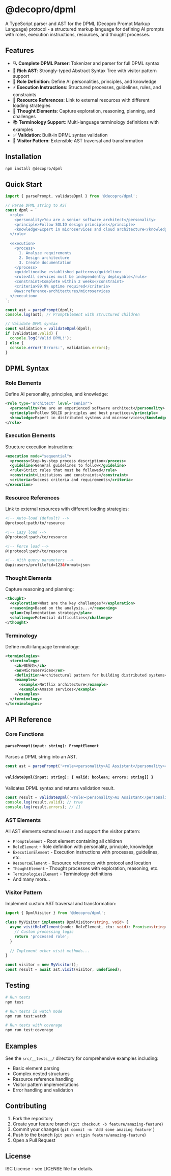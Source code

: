# @decopro/dpml

A TypeScript parser and AST for the DPML (Decopro Prompt Markup Language) protocol - a structured markup language for defining AI prompts with roles, execution instructions, resources, and thought processes.

## Features

- 🔍 **Complete DPML Parser**: Tokenizer and parser for full DPML syntax
- 🌳 **Rich AST**: Strongly-typed Abstract Syntax Tree with visitor pattern support
- 📝 **Role Definition**: Define AI personalities, principles, and knowledge
- ⚡ **Execution Instructions**: Structured processes, guidelines, rules, and constraints
- 🔗 **Resource References**: Link to external resources with different loading strategies
- 🧠 **Thought Elements**: Capture exploration, reasoning, planning, and challenges
- 📚 **Terminology Support**: Multi-language terminology definitions with examples
- ✅ **Validation**: Built-in DPML syntax validation
- 🎯 **Visitor Pattern**: Extensible AST traversal and transformation

## Installation

```bash
npm install @decopro/dpml
```

## Quick Start

```typescript
import { parsePrompt, validateDpml } from '@decopro/dpml';

// Parse DPML string to AST
const dpml = `
  <role>
    <personality>You are a senior software architect</personality>
    <principle>Follow SOLID design principles</principle>
    <knowledge>Expert in microservices and cloud architecture</knowledge>
  </role>
  
  <execution>
    <process>
      1. Analyze requirements
      2. Design architecture
      3. Create documentation
    </process>
    <guideline>Use established patterns</guideline>
    <rule>All services must be independently deployable</rule>
    <constraint>Complete within 2 weeks</constraint>
    <criteria>99.9% uptime required</criteria>
    @aws:reference-architectures/microservices
  </execution>
`;

const ast = parsePrompt(dpml);
console.log(ast); // PromptElement with structured children

// Validate DPML syntax
const validation = validateDpml(dpml);
if (validation.valid) {
  console.log('Valid DPML!');
} else {
  console.error('Errors:', validation.errors);
}
```

## DPML Syntax

### Role Elements

Define AI personality, principles, and knowledge:

```xml
<role type="architect" level="senior">
  <personality>You are an experienced software architect</personality>
  <principle>Follow SOLID principles and best practices</principle>
  <knowledge>Expert in distributed systems and microservices</knowledge>
</role>
```

### Execution Elements

Structure execution instructions:

```xml
<execution mode="sequential">
  <process>Step-by-step process description</process>
  <guideline>General guidelines to follow</guideline>
  <rule>Strict rules that must be followed</rule>
  <constraint>Limitations and constraints</constraint>
  <criteria>Success criteria and requirements</criteria>
</execution>
```

### Resource References

Link to external resources with different loading strategies:

```xml
<!-- Auto-load (default) -->
@protocol:path/to/resource

<!-- Lazy load -->
@?protocol:path/to/resource

<!-- Force load -->
@!protocol:path/to/resource

<!-- With query parameters -->
@api:users/profile?id=123&format=json
```

### Thought Elements

Capture reasoning and planning:

```xml
<thought>
  <exploration>What are the key challenges?</exploration>
  <reasoning>Based on the analysis...</reasoning>
  <plan>Implementation strategy</plan>
  <challenge>Potential difficulties</challenge>
</thought>
```

### Terminology

Define multi-language terminology:

```xml
<terminologies>
  <terminology>
    <zh>微服务</zh>
    <en>Microservices</en>
    <definition>Architectural pattern for building distributed systems</definition>
    <examples>
      <example>Netflix architecture</example>
      <example>Amazon services</example>
    </examples>
  </terminology>
</terminologies>
```

## API Reference

### Core Functions

#### `parsePrompt(input: string): PromptElement`

Parses a DPML string into an AST.

```typescript
const ast = parsePrompt('<role><personality>AI Assistant</personality></role>');
```

#### `validateDpml(input: string): { valid: boolean; errors: string[] }`

Validates DPML syntax and returns validation result.

```typescript
const result = validateDpml('<role><personality>AI Assistant</personality></role>');
console.log(result.valid); // true
console.log(result.errors); // []
```

### AST Elements

All AST elements extend `BaseAst` and support the visitor pattern:

- `PromptElement` - Root element containing all children
- `RoleElement` - Role definition with personality, principle, knowledge
- `ExecutionElement` - Execution instructions with processes, guidelines, etc.
- `ResourceElement` - Resource references with protocol and location
- `ThoughtElement` - Thought processes with exploration, reasoning, etc.
- `TerminologiesElement` - Terminology definitions
- And many more...

### Visitor Pattern

Implement custom AST traversal and transformation:

```typescript
import { DpmlVisitor } from '@decopro/dpml';

class MyVisitor implements DpmlVisitor<string, void> {
  async visitRoleElement(node: RoleElement, ctx: void): Promise<string> {
    // Custom processing logic
    return 'processed role';
  }
  
  // Implement other visit methods...
}

const visitor = new MyVisitor();
const result = await ast.visit(visitor, undefined);
```

## Testing

```bash
# Run tests
npm test

# Run tests in watch mode
npm run test:watch

# Run tests with coverage
npm run test:coverage
```

## Examples

See the `src/__tests__/` directory for comprehensive examples including:

- Basic element parsing
- Complex nested structures
- Resource reference handling
- Visitor pattern implementations
- Error handling and validation

## Contributing

1. Fork the repository
2. Create your feature branch (`git checkout -b feature/amazing-feature`)
3. Commit your changes (`git commit -m 'Add some amazing feature'`)
4. Push to the branch (`git push origin feature/amazing-feature`)
5. Open a Pull Request

## License

ISC License - see LICENSE file for details.
